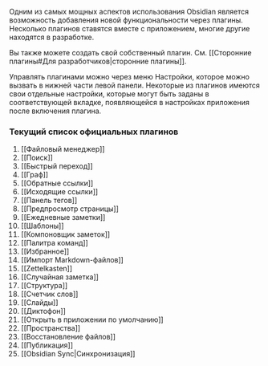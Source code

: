 Одним из самых мощных аспектов использования Obsidian является возможность добавления новой функциональности через плагины. Несколько плагинов ставятся вместе с приложением, многие другие находятся в разработке.

Вы также можете создать свой собственный плагин. См. [[Сторонние плагины#Для разработчиков|сторонние плагины]].

Управлять плагинами можно через меню Настройки, которое можно вызвать в нижней части левой панели. Некоторые из плагинов имеются свои отдельные настройки, которые могут быть заданы в соответствующей вкладке, появляющейся в настройках приложения после включения плагина.

### Текущий список официальных плагинов

1. [[Файловый менеджер]]
1. [[Поиск]]
1. [[Быстрый переход]]
1. [[Граф]]
1. [[Обратные ссылки]]
1. [[Исходящие ссылки]]
1. [[Панель тегов]]
1. [[Предпросмотр страницы]]
1. [[Ежедневные заметки]]
1. [[Шаблоны]]
1. [[Компоновщик заметок]]
1. [[Палитра команд]]
1. [[Избранное]]
1. [[Импорт Markdown-файлов]]
1. [[Zettelkasten]]
1. [[Случайная заметка]]
1. [[Структура]]
1. [[Счетчик слов]]
1. [[Слайды]]
1. [[Диктофон]]
1. [[Открыть в приложении по умолчанию]]
1. [[Пространства]]
1. [[Восстановление файлов]]
1. [[Публикация]]
1. [[Obsidian Sync|Синхронизация]]